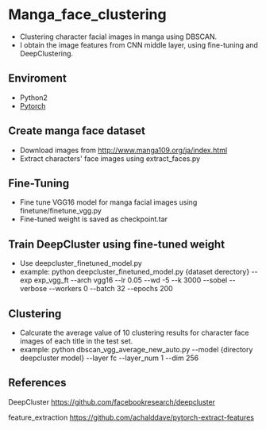 # Manga_face_clustering
* Clustering character facial images in manga using DBSCAN.
* I obtain the image features from CNN middle layer, using fine-tuning and DeepClustering.
## Enviroment
 - Python2
 - [Pytorch](http://pytorch.org/)

## Create manga face dataset
* Download images from http://www.manga109.org/ja/index.html
* Extract characters' face images using extract_faces.py

## Fine-Tuning
* Fine tune VGG16 model for manga facial images using finetune/finetune_vgg.py
* Fine-tuned weight is saved as checkpoint.tar

## Train DeepCluster using fine-tuned weight
* Use deepcluster_finetuned_model.py
* example: python deepcluster_finetuned_model.py {dataset derectory} --exp exp_vgg_ft --arch vgg16 --lr 0.05 --wd -5 --k 3000 --sobel --verbose --workers 0 --batch 32 --epochs 200

## Clustering
* Calcurate the average value of 10 clustering results for character face images of each title in the test set.
* example: python dbscan_vgg_average_new_auto.py --model {directory deepcluster model} --layer fc --layer_num 1 --dim 256

## References

DeepCluster
https://github.com/facebookresearch/deepcluster

feature_extraction
https://github.com/achalddave/pytorch-extract-features
